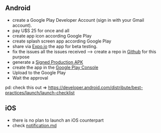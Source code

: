 ## Android
* create a Google Play Developer Account (sign in with your Gmail account). 
* pay U$S 25 for once and all
* create app icon according Google Play
* create splash screen app according Google Play
* share via [Expo.io](https://expo.io) the app for beta testing.
* fix the issues all the issues received --> create a repo in [Github](https://github.com) for this purpose
* generate a [Signed Production APK](https://facebook.github.io/react-native/docs/signed-apk-android.html)
* create the app in the [Google Play Console](http://play.google.com/)
* Upload to the Google Play
* Wait the approval


pd: check this out => https://developer.android.com/distribute/best-practices/launch/launch-checklist

## iOS
* there is no plan to launch an iOS counterpart
* check [notification.md](https://bitbucket.org/imhicihu/bibliographical-hybrid-mobile-app/src/master/Notification.md)